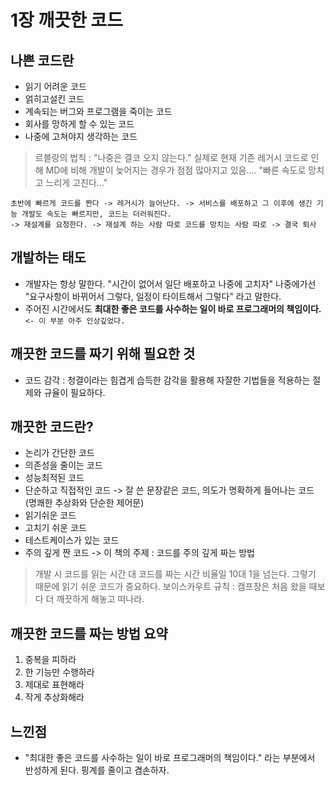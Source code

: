 # 1장 깨끗한 코드

## 나쁜 코드란
- 읽기 어려운 코드
- 얽히고설킨 코드
- 계속되는 버그와 프로그램을 죽이는 코드
- 회사를 망하게 할 수 있는 코드
- 나중에 고쳐야지 생각하는 코드

> 르블랑의 법칙 : "나중은 결코 오지 않는다."
> 실제로 현재 기존 레거시 코드로 인해 MD에 비해 개발이 늦어지는 경우가 점점 많아지고 있음.... "빠른 속도로 망치고 느리게 고친다..."

```
초반에 빠르게 코드를 짠다 -> 레거시가 늘어난다. -> 서비스를 배포하고 그 이후에 생긴 기능 개발도 속도는 빠르지만, 코드는 더러워진다.
-> 재설계를 요청한다. -> 재설계 하는 사람 따로 코드를 망치는 사람 따로 -> 결국 퇴사
```

## 개발하는 태도
- 개발자는 항상 말한다. "시간이 없어서 일단 배포하고 나중에 고치자" 나중에가선 "요구사항이 바뀌어서 그렇다, 일정이 타이트해서 그렇다" 라고 말한다.
- 주어진 시간에서도 **최대한 좋은 코드를 사수하는 일이 바로 프로그래머의 책임이다.** `<- 이 부분 아주 인상깊었다.`

## 깨끗한 코드를 짜기 위해 필요한 것
- 코드 감각 : 청결이라는 힘겹게 습득한 감각을 활용해 자잘한 기법들을 적용하는 절제와 규율이 필요하다.

## 깨끗한 코드란?
- 논리가 간단한 코드
- 의존성을 줄이는 코드
- 성능최적된 코드
- 단순하고 직접적인 코드 -> 잘 쓴 문장같은 코드, 의도가 명확하게 들어나는 코드(명쾌한 추상화와 단순한 제어문)
- 읽기쉬운 코드
- 고치기 쉬운 코드
- 테스트케이스가 있는 코드
- 주의 깊게 짠 코드 -> 이 책의 주제 : 코드를 주의 깊게 짜는 방법

> 개발 시 코드를 읽는 시간 대 코드를 짜는 시간 비율일 10대 1을 넘는다. 그렇기 때문에 읽기 쉬운 코드가 중요하다.
> 보이스카우트 규칙 : 캠프장은 처음 왔을 때보다 더 깨끗하게 해놓고 떠나라.

## 깨끗한 코드를 짜는 방법 요약
1. 중복을 피하라
2. 한 기능만 수행하라
3. 제대로 표현해라
4. 작게 추상화해라

## 느낀점
- "최대한 좋은 코드를 사수하는 일이 바로 프로그래머의 책임이다." 라는 부분에서 반성하게 된다. 핑계를 줄이고 겸손하자.
